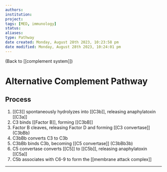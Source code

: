 ```yaml
---
authors: 
institution: 
project: 
tags: [MED, immunology]
status: 
aliases: 
type: Pathway
date created: Monday, August 28th 2023, 10:23:58 pm
date modified: Monday, August 28th 2023, 10:24:01 pm
---
```


(Back to [[complement system]])

# Alternative Complement Pathway

## Process
1. [[C3]] spontaneously hydrolyzes into [[C3b]], releasing anaphylatoxin [[C3a]]
2. C3 binds [[Factor B]], forming [[C3bB]]
3. Factor B cleaves, releasing Factor D and forming [[C3 convertase]] (C3bBb)
4. C3bBb converts C3 to C3b
5. C3bBb binds C3b, becoming [[C5 convertase]] (C3bBb3b)
6. C5 convertase converts [[C5]] to [[C5b]], releasing anaphylatoxin [[C5a]]
7. C5b associates with C6-9 to form the [[membrane attack complex]]

---
